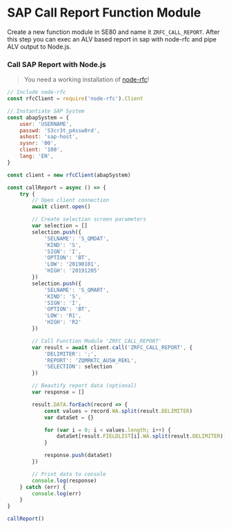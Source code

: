 # SAP Call Report Function Module

Create a new function module in SE80 and name it `ZRFC_CALL_REPORT`. After this step you can exec an ALV based report in sap with node-rfc and pipe ALV output to Node.js.

### Call SAP Report with Node.js

> You need a working installation of [node-rfc](https://github.com/SAP/node-rfc)!

```javascript
// Include node-rfc
const rfcClient = require('node-rfc').Client

// Instantiate SAP System
const abapSystem = {
	user: 'USERNAME',
	passwd: 'S3cr3t_p4ssw0rd',
	ashost: 'sap-host',
	sysnr: '00',
	client: '100',
	lang: 'EN',
}

const client = new rfcClient(abapSystem)

const callReport = async () => {
	try {
		// Open client connection
		await client.open()

		// Create selection screen parameters
		var selection = []
		selection.push({
			'SELNAME': 'S_QMDAT',
			'KIND': 'S',
			'SIGN': 'I',
			'OPTION': 'BT',
			'LOW': '20190101',
			'HIGH': '20191205'
		})
		selection.push({
			'SELNAME': 'S_QMART',
			'KIND': 'S',
			'SIGN': 'I',
			'OPTION': 'BT',
			'LOW': 'R1',
			'HIGH': 'R2'
		})

		// Call Function Module 'ZRFC_CALL_REPORT'
		var result = await client.call('ZRFC_CALL_REPORT', {
			'DELIMITER': ';',
			'REPORT': 'ZQMRKTC_AUSW_REKL',
			'SELECTION': selection
		})

		// Beautify report data (optional)
		var response = []

		result.DATA.forEach(record => {
			const values = record.WA.split(result.DELIMITER)
			var dataSet = {}

			for (var i = 0; i < values.length; i++) {
				dataSet[result.FIELDLIST[i].WA.split(result.DELIMITER)[0]] = values[i]
			}

			response.push(dataSet)
		})

		// Print data to console
		console.log(response)
	} catch (err) {
		console.log(err)
	}
}

callReport()
```

